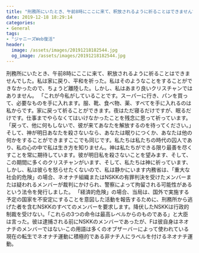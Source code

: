 ```yaml
---
title: "刑務所にいたとき、午前8時にここに来て、釈放されるように祈ることはできませんでした。"
date: 2019-12-18 18:29:14
categories:
- General
tags:
- "ジャニーズWeb復活"
header:
  image: /assets/images/20191218182544.jpg
  og_image: /assets/images/20191218182544.jpg
---
```


刑務所にいたとき、午前8時にここに来て、釈放されるように祈ることはできませんでした。私は家に戻り、平和を祈った。私はそのようなことをすることができなかったので、ちょうど離陸した。しかし、私はあまり良いクリスチャンではありません。 「これが今私がしていることです。スーパーに行き、パンを買って、必要なものを手に入れます。服、靴、食べ物、薬、すべてを手に入れるのは私からです。家に戻って祈ることができます。夜はただ寝るだけですが、眠るだけです。仕事までやらなくてはいけなかったことを残念に思って祈っています。 「戻って、他に何もしないで、彼が来てあなたを解放するのを待ってください。」そして、神が明日あなたを殺さないなら、あなたは眠りにつくか、あなたは他の何かをすることができますここでも同じです。私たちは私たちの時代の囚人であり、私の心の中で私は生き方を知りません。神は私たちができる限り最善を尽くすことを常に期待しています。彼が明日私を殺さないことを望みます、そして、この期間に多くのクリスチャンがいます、そして、私たちは神に祈っています、しかし、私は彼らを怒らせたくないので、私は静かにいます内務省は、「重大な社会的危険」の場合、ネオナチ組織またはNSKKの有罪判決を受けたメンバーまたは疑われるメンバーが裁判にかけられ、警察によって拘留される可能性があるという法令を発行しました。 「経済的危険」の場合、当局は、国外で実施する予定の国家を不安定にすることを意図した活動を報告するために、刑務所から逃げた者を含むNSKKのすべてのメンバーを要求します。降伏したNSKKは行政的制裁を受けない。「これらの3つの命令は最高レベルからのものである」と大臣は言った。彼は逮捕される前にNSKKのメンバーであったが、Fは彼自身はネオナチのメンバーではない-この用語は多くのオブザーバーによって使われている現在の転生でネオナチ運動に積極的である非ナチ人にラベルを付けるネオナチ運動。
